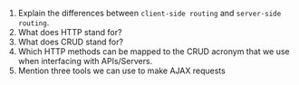 1.  Explain the differences between `client-side routing` and `server-side routing`.
2.  What does HTTP stand for?
3.  What does CRUD stand for?
4.  Which HTTP methods can be mapped to the CRUD acronym that we use when interfacing with APIs/Servers.
5.  Mention three tools we can use to make AJAX requests